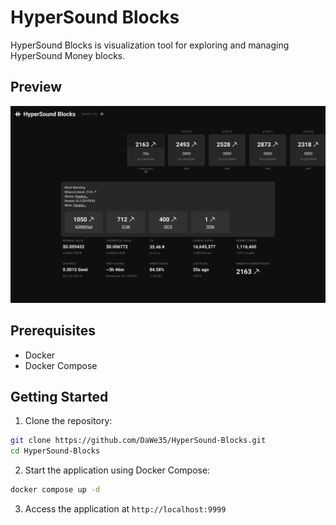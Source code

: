 # HyperSound Blocks

HyperSound Blocks is visualization tool for exploring and managing HyperSound Money blocks.

## Preview

![Preview](./img/preview.png)

## Prerequisites

- Docker
- Docker Compose

## Getting Started

1. Clone the repository:

``` bash
git clone https://github.com/DaWe35/HyperSound-Blocks.git
cd HyperSound-Blocks
```

2. Start the application using Docker Compose:

```bash
docker compose up -d
```

3. Access the application at `http://localhost:9999`
